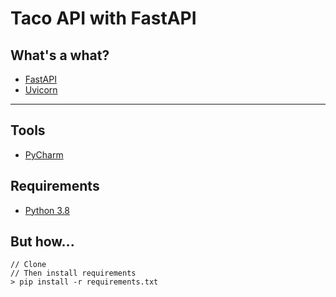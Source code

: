 # Taco API with FastAPI

What's a what?
---

* [FastAPI](https://fastapi.tiangolo.com/)
* [Uvicorn](https://www.uvicorn.org/)

--- 

Tools
---

* [PyCharm](https://www.jetbrains.com/pycharm/)

Requirements
---

* [Python 3.8](https://www.python.org/downloads/release/python-383/)

But how...
---

```buildoutcfg
// Clone
// Then install requirements
> pip install -r requirements.txt
```